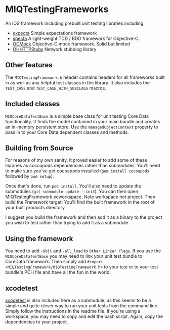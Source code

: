 # MIQTestingFrameworks
An iOS framework including prebuilt unit testing libraries including:

* [expecta](https://github.com/specta/expecta)
    Simple expectations framework
* [specta](https://github.com/specta/specta)
    A light-weight TDD / BDD framework for Objective-C.
* [OCMock](https://github.com/erikdoe/ocmock)
    Objective-C mock framework. Solid but limited
* [OHHTTPStubs](https://github.com/AliSoftware/OHHTTPStubs)
    Network stubbing library

## Other features
The `MIQTestingFramework.h` header contains headers for all frameworks built in as well as any helpful test classes in the library. It also includes the `TEST_CASE` and `TEST_CASE_WITH_SUBCLASS` macros.

## Included classes
`MIQCoreDataTestBase` is a simple base class for unit testing Core Data functionality. It finds the model contained in your main bundle and creates an in-memory persistent store. Use the `managedObjectContext` property to pass in to your Core Data dependent classes and methods.

## Building from Source
For reasons of my own sanity, it proved easier to add some of these libraries as cocoapods dependencies rather than submodules. You'll need to make sure you've got cocoapods installed (`gem install cocoapods` followed by `pod setup`).

Once that's done, run `pod install`. You'll also need to update the submodules (`git submodule update --init`). You can then open MIQTestingFramework.xcworkspace. Note workspace not project. Then build the Framework target. You'll find the built framework in the root of your built products directory.

I suggest you build the framework and then add it as a binary to the project you wish to test rather than trying to add it as a submodule.

## Using the framework
You need to add `-ObjC` and `-all_load` to `Other Linker Flags`. If you use the `MIQCoreDataTestBase` you may need to link your unit test bundle to CoreData.framework. Then simply add `#import <MIQTestingFramework/MIQTestingFramework.h>` to your test or to your test bundle's PCH file and have all the fun in the world.

## xcodetest
[xcodetest](https://github.com/sgleadow/xcodetest) is also included here as a submodule, as this seems to be a simple and quite clever way to run your unit tests from the command line. Simply follow the instructions in the readme file. If you're using a workspace, you may need to copy and edit the bash script. Again, copy the dependencies to your project.
